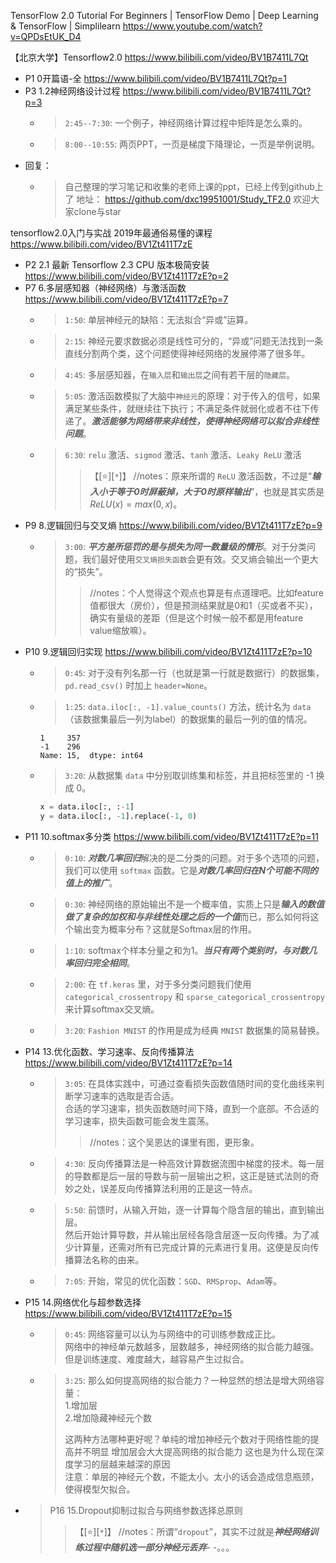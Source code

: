 
TensorFlow 2.0 Tutorial For Beginners | TensorFlow Demo | Deep Learning & TensorFlow | Simplilearn https://www.youtube.com/watch?v=QPDsEtUK_D4

【北京大学】Tensorflow2.0 https://www.bilibili.com/video/BV1B7411L7Qt
- P1 0开篇语-全 https://www.bilibili.com/video/BV1B7411L7Qt?p=1
- P3 1.2神经网络设计过程 https://www.bilibili.com/video/BV1B7411L7Qt?p=3
  * > `2:45--7:30`: 一个例子，神经网络计算过程中矩阵是怎么乘的。
  * > `8:00--10:55`: 两页PPT，一页是梯度下降理论，一页是举例说明。
- 回复：
  * > 自己整理的学习笔记和收集的老师上课的ppt，已经上传到github上了 地址： https://github.com/dxc19951001/Study_TF2.0 欢迎大家clone与star

tensorflow2.0入门与实战 2019年最通俗易懂的课程 https://www.bilibili.com/video/BV1Zt411T7zE
- P2 2.1 最新 Tensorflow 2.3 CPU 版本极简安装 https://www.bilibili.com/video/BV1Zt411T7zE?p=2
- P7 6.多层感知器（神经网络）与激活函数 https://www.bilibili.com/video/BV1Zt411T7zE?p=7
  * > `1:50`: 单层神经元的缺陷：无法拟合“异或”运算。
  * > `2:15`: 神经元要求数据必须是线性可分的，“异或”问题无法找到一条直线分割两个类，这个问题使得神经网络的发展停滞了很多年。
  * > `4:45`: 多层感知器，在`输入层`和`输出层`之间有若干层的`隐藏层`。
  * > `5:05`: 激活函数模拟了大脑中`神经元`的原理：对于传入的信号，如果满足某些条件，就继续往下执行；不满足条件就弱化或者不往下传递了。***激活能够为网络带来非线性，使得神经网络可以拟合非线性问题***。
  * > `6:30`: `relu` 激活、`sigmod` 激活、`tanh` 激活、`Leaky ReLU` 激活
    >> 【[:star:][`*`]】 //notes：原来所谓的 `ReLU` 激活函数，不过是“***输入小于等于0时屏蔽掉，大于0时原样输出***”，也就是其实质是 $ReLU(x) = max(0, x)$。
- P9 8.逻辑回归与交叉熵 https://www.bilibili.com/video/BV1Zt411T7zE?p=9
  * > `3:00`: ***平方差所惩罚的是与损失为同一数量级的情形***。对于分类问题，我们最好使用`交叉熵损失函数`会更有效。交叉熵会输出一个更大的“损失”。
    >> //notes：个人觉得这个观点也算是有点道理吧。比如feature值都很大（房价），但是预测结果就是0和1（买或者不买），确实有量级的差距（但是这个时候一般不都是用feature value缩放嘛）。
- P10 9.逻辑回归实现 https://www.bilibili.com/video/BV1Zt411T7zE?p=10
  * > `0:45`: 对于没有列名那一行（也就是第一行就是数据行）的数据集，`pd.read_csv()` 时加上 `header=None`。
  * > `1:25`: `data.iloc[:, -1].value_counts()` 方法，统计名为 `data`（该数据集最后一列为label）的数据集的最后一列的值的情况。
    ```console
    1     357
    -1    296
    Name: 15,  dtype: int64 
    ```
  * > `3:20`: 从数据集 `data` 中分别取训练集和标签，并且把标签里的 -1 换成 0。
    ```py
    x = data.iloc[:, :-1]
    y = data.iloc[:, -1].replace(-1, 0)
    ```
- P11 10.softmax多分类 https://www.bilibili.com/video/BV1Zt411T7zE?p=11
  * > `0:10`: ***对数几率回归***解决的是二分类的问题。对于多个选项的问题，我们可以使用 `softmax` 函数。它是***对数几率回归在N个可能不同的值上的推广***。
  * > `0:30`: 神经网络的原始输出不是一个概率值，实质上只是***输入的数值做了复杂的加权和与非线性处理之后的一个值***而已，那么如何将这个输出变为概率分布？这就是Softmax层的作用。
  * > `1:10`: softmax个样本分量之和为1。***当只有两个类别时，与对数几率回归完全相同***。
  * > `2:00`: 在 `tf.keras` 里，对于多分类问题我们使用 `categorical_crossentropy` 和 `sparse_categorical_crossentropy` 来计算softmax交叉熵。
  * > `3:20`: `Fashion MNIST` 的作用是成为经典 `MNIST` 数据集的简易替换。
- P14 13.优化函数、学习速率、反向传播算法 https://www.bilibili.com/video/BV1Zt411T7zE?p=14
  * > `3:05`: 在具体实践中，可通过查看损失函数值随时间的变化曲线来判断学习速率的选取是否合适。 <br> 合适的学习速率，损失函数随时间下降，直到一个底部。不合适的学习速率，损失函数可能会发生震荡。
    >> //notes：这个吴恩达的课里有图，更形象。
  * > `4:30`: 反向传播算法是一种高效计算数据流图中梯度的技术。每一层的导数都是后一层的导数与前一层输出之积，这正是链式法则的奇妙之处，误差反向传播算法利用的正是这一特点。
  * > `5:50`: 前馈时，从输入开始，逐一计算每个隐含层的输出，直到输出层。 <br> 然后开始计算导数，并从输出层经各隐含层逐一反向传播。为了减少计算量，还需对所有已完成计算的元素进行复用。这便是反向传播算法名称的由来。
  * > `7:05`: 开始，常见的优化函数：`SGD`、`RMSprop`、`Adam`等。
- P15 14.网络优化与超参数选择 https://www.bilibili.com/video/BV1Zt411T7zE?p=15
  * > `0:45`: 网络容量可以认为与网络中的可训练参数成正比。 <br> 网络中的神经单元数越多，层数越多，神经网络的拟合能力越强。但是训练速度、难度越大，越容易产生过拟合。
  * > `3:25`: 那么如何提高网络的拟合能力？一种显然的想法是增大网络容量： <br> 1.增加层 <br> 2.增加隐藏神经元个数
    > 
    > 这两种方法哪种更好呢？单纯的增加神经元个数对于网络性能的提高并不明显 增加层会大大提高网络的拟合能力 这也是为什么现在深度学习的层越来越深的原因 <br> 注意：单层的神经元个数，不能太小。太小的话会造成信息瓶颈，使得模型欠拟合。
- > P16 15.Dropout抑制过拟合与网络参数选择总原则
  >> 【[:star:][`*`]】 //notes：所谓“`dropout`”，其实不过就是***神经网络训练过程中随机选一部分神经元丢弃***- -。。。
